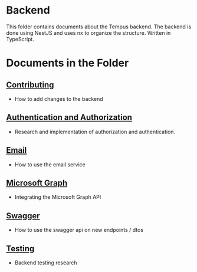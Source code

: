 # Backend

This folder contains documents about the Tempus backend. The backend is done using NestJS and uses nx to organize the structure. Written in TypeScript.

# Documents in the Folder

## [Contributing](./Contributing.md)

-   How to add changes to the backend

## [Authentication and Authorization](./Auth.md)

-   Research and implementation of authorization and authentication.

## [Email](./email.md)

-   How to use the email service

## [Microsoft Graph](./MicrosoftGraph.md)

-   Integrating the Microsoft Graph API

## [Swagger](./swagger.md)

-   How to use the swagger api on new endpoints / dtos

## [Testing](./testing.md)

-   Backend testing research
